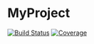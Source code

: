 # MyProject

[![Build Status](https://github.com/Jetteschogette/MyProject.jl/actions/workflows/CI.yml/badge.svg?branch=main)](https://github.com/Jetteschogette/MyProject.jl/actions/workflows/CI.yml?query=branch%3Amain)
[![Coverage](https://codecov.io/gh/Jetteschogette/MyProject.jl/branch/main/graph/badge.svg)](https://codecov.io/gh/Jetteschogette/MyProject.jl)
